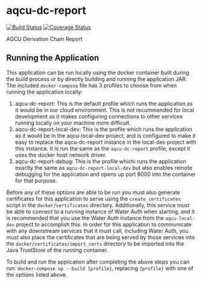 # aqcu-dc-report


[![Build Status](https://travis-ci.org/USGS-CIDA/aqcu-dc-report.svg?branch=master)](https://travis-ci.org/USGS-CIDA/aqcu-dc-report) [![Coverage Status](https://coveralls.io/repos/github/USGS-CIDA/aqcu-dc-report/badge.svg?branch=master)](https://coveralls.io/github/USGS-CIDA/aqcu-dc-report?branch=master)

AQCU Derivation Chain Report

## Running the Application

This application can be run locally using the docker container built during the build process or by directly building and running the application JAR. The included `docker-compose` file has 3 profiles to choose from when running the application locally:

1. aqcu-dc-report: This is the default profile which runs the application as it would be in our cloud environment. This is not recommended for local development as it makes configuring connections to other services running locally on your machine more difficult.
2. aqcu-dc-report-local-dev: This is the profile which runs the application as it would be in the aqcu-local-dev project, and is configured to make it easy to replace the aqcu-dc-report instance in the local-dev project with this instance. It is run the same as the `aqcu-dc-report` profile, except it uses the docker host network driver.
3. aqcu-dc-report-debug: This is the profile whichi runs the application exactly the same as `aqcu-dc-report-local-dev` but also enables remote debugging for the application and opens up port 8000 into the container for that purpose.

Before any of these options are able to be run you must also generate certificates for this application to serve using the `create_certificates` script in the `docker/certificates` directory. Additionally, this service must be able to connect to a running instance of Water Auth when starting, and it is recommended that you use the Water Auth instance from the `aqcu-local-dev` project to accomplish this. In order for this application to communicate with any downstream services that it must call, including Water Auth, you must also place the certificates that are being served by those services into the `docker/certificates/import_certs` directory to be imported into the Java TrustStore of the running container.

To build and run the application after completing the above steps you can run: `docker-compose up --build {profile}`, replacing `{profile}` with one of the options listed above.
